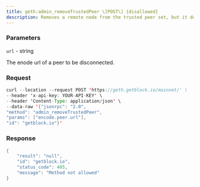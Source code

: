 ```yaml
---
title: geth:admin_removeTrustedPeer \[POST\] {disallowed}
description: Removes a remote node from the trusted peer set, but it does notdisconnect it automatically.It returns a boolean indicating validations succeeded.
---
```


### Parameters


`url` - string

The enode url of a peer to be disconnected.

### Request

``` java
curl --location --request POST 'https://geth.getblock.io/mainnet/' \
--header 'x-api-key: YOUR-API-KEY' \
--header 'Content-Type: application/json' \
--data-raw '{"jsonrpc": "2.0",
"method": "admin_removeTrustedPeer",
"params": ["encode.peer.url"],
"id": "getblock.io"}'
```

###  Response

``` java
{
    "result": "null",
    "id": "getblock.io",
    "status_code": 405,
    "message": "Method not allowed"
}
```

